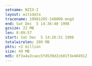 ```yaml
---
setname: NZIX-I
layout: witsdata
tracename: 19981205-140000.mngd
end: Sat Dec  5 14:36:48 1998
gzsize: 22 MB
len: 0:09:57
start: Sat Dec  5 14:26:51 1998
totalwirelen: 209 MB
pkts: <1 million
size: 49 MB
md5: 8f3a4a3caec5fd539d2cb01f3e404912
---
```

